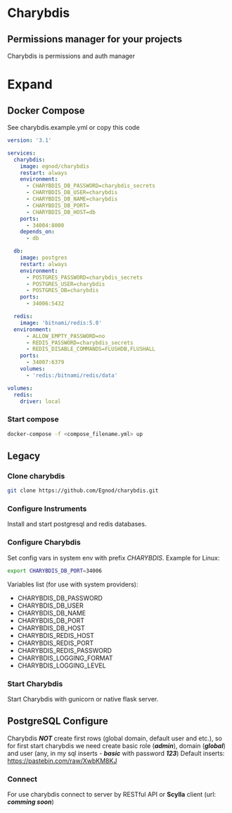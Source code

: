 # Charybdis
##  Permissions manager for your projects
Charybdis is permissions and auth manager

# Expand

## Docker Compose
See charybdis.example.yml or copy this code
```yaml
version: '3.1'

services:
  charybdis:
    image: egnod/charybdis
    restart: always
    environment:
      - CHARYBDIS_DB_PASSWORD=charybdis_secrets
      - CHARYBDIS_DB_USER=charybdis
      - CHARYBDIS_DB_NAME=charybdis
      - CHARYBDIS_DB_PORT=
      - CHARYBDIS_DB_HOST=db
    ports:
      - 34004:8000
    depends_on:
      - db

  db:
    image: postgres
    restart: always
    environment:
      - POSTGRES_PASSWORD=charybdis_secrets
      - POSTGRES_USER=charybdis
      - POSTGRES_DB=charybdis
    ports:
      - 34006:5432

  redis:
    image: 'bitnami/redis:5.0'
  environment:
      - ALLOW_EMPTY_PASSWORD=no
      - REDIS_PASSWORD=charybdis_secrets
      - REDIS_DISABLE_COMMANDS=FLUSHDB,FLUSHALL
    ports:
      - 34007:6379
    volumes:
      - 'redis:/bitnami/redis/data'

volumes:
  redis:
    driver: local
```
###  Start compose

```bash
docker-compose -f <compose_filename.yml> up
```

## Legacy
###  Clone charybdis
```bash
git clone https://github.com/Egnod/charybdis.git
```
###  Configure Instruments
Install and start postgresql and redis databases.

###  Configure Charybdis
Set config vars in system env with prefix *CHARYBDIS*.
Example for Linux:
```bash
export CHARYBDIS_DB_PORT=34006
```
Variables list (for use with system providers):

 - CHARYBDIS_DB_PASSWORD
 - CHARYBDIS_DB_USER
 - CHARYBDIS_DB_NAME
 - CHARYBDIS_DB_PORT
 - CHARYBDIS_DB_HOST
 - CHARYBDIS_REDIS_HOST
 - CHARYBDIS_REDIS_PORT
 - CHARYBDIS_REDIS_PASSWORD
 - CHARYBDIS_LOGGING_FORMAT
 - CHARYBDIS_LOGGING_LEVEL

### Start Charybdis
Start Charybdis with gunicorn or native flask server.

## PostgreSQL Configure

Charybdis ***NOT*** create first rows (global domain, default user and etc.), so for first start charybdis we need create basic role (***admin***), domain (***global***) and user (any, in my sql inserts - ***basic*** with password ***123***)
Default inserts: https://pastebin.com/raw/XwbKM8KJ

###  Connect
For use charybdis connect to server by RESTful API or **Scylla** client (url: ***comming soon***)
